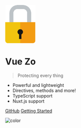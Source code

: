 ![logo](_media/logo.png)

# Vue Zo

> Protecting every thing

- Powerful and lightweight
- Directives, methods and more!
- TypeScript support
- Nuxt.js support

[GitHub](https://github.com/thonymg/vue-zo)
[Getting Started](/installation/quickstart)

<!-- background color -->

![color](#f0f0f0)
